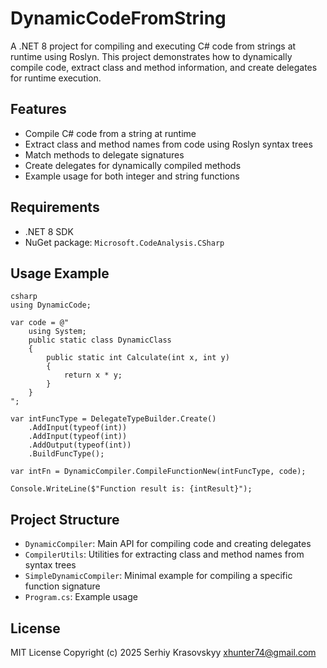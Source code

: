 # DynamicCodeFromString

A .NET 8 project for compiling and executing C# code from strings at runtime using Roslyn. This project demonstrates how to dynamically compile code, extract class and method information, and create delegates for runtime execution.

## Features
- Compile C# code from a string at runtime
- Extract class and method names from code using Roslyn syntax trees
- Match methods to delegate signatures
- Create delegates for dynamically compiled methods
- Example usage for both integer and string functions

## Requirements
- .NET 8 SDK
- NuGet package: `Microsoft.CodeAnalysis.CSharp`

## Usage Example

```
csharp
using DynamicCode;

var code = @"
    using System;
    public static class DynamicClass
    {
        public static int Calculate(int x, int y)
        {
            return x * y;
        }
    }
";

var intFuncType = DelegateTypeBuilder.Create()
    .AddInput(typeof(int))
    .AddInput(typeof(int))
    .AddOutput(typeof(int))
    .BuildFuncType();

var intFn = DynamicCompiler.CompileFunctionNew(intFuncType, code);

Console.WriteLine($"Function result is: {intResult}");
```

## Project Structure
- `DynamicCompiler`: Main API for compiling code and creating delegates
- `CompilerUtils`: Utilities for extracting class and method names from syntax trees
- `SimpleDynamicCompiler`: Minimal example for compiling a specific function signature
- `Program.cs`: Example usage

## License
MIT License
Copyright (c) 2025 Serhiy Krasovskyy xhunter74@gmail.com